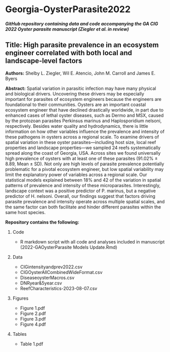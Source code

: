 # Georgia-OysterParasite2022

##### GitHub repository containing data and code accompanying the GA CIG 2022 Oyster parasite manuscript (Ziegler et al. in review)

## Title: High parasite prevalence in an ecosystem engineer correlated with both local and landscape-level factors

**Authors:** Shelby L. Ziegler, Wil E. Atencio, John M. Carroll and James E. Byers 

**Abstract:** Spatial variation in parasitic infection may have many physical and biological drivers. Uncovering these drivers may be especially important for parasites of ecosystem engineers because the engineers are foundational to their communities. Oysters are an important coastal ecosystem engineer that have declined drastically worldwide, in part due to enhanced cases of lethal oyster diseases, such as Dermo and MSX, caused by the protozoan parasites Perkinsus marinus and Haplosporidium nelsoni, respectively. Besides water quality and hydrodynamics, there is little information on how other variables influence the prevalence and intensity of these pathogens in oysters across a regional scale. To examine drivers of spatial variation in these oyster parasites—including host size, local reef properties and landscape properties—we sampled 24 reefs systematically spread along the coast of Georgia, USA. Across sites we found universally high prevalence of oysters with at least one of these parasites (91.02% ± 8.89, Mean ± SD). Not only are high levels of parasite prevalence potentially problematic for a pivotal ecosystem engineer, but low spatial variability may limit the explanatory power of variables across a regional scale. Our statistical models explained between 18% and 42 of the variation in spatial patterns of prevalence and intensity of these microparasites. Interestingly, landscape context was a positive predictor of P. marinus, but a negative predictor of H. nelsoni. Overall, our findings suggest that factors driving parasite prevalence and intensity operate across multiple spatial scales, and the same factor can both facilitate and hinder different parasites within the same host species.


**Repository contains the following:**

1. Code
   - R markdown script with all code and analyses included in manuscript (2022-GAOysterParasite Models Update.Rmd)
   
2. Data
   - CIGintensityandprev2022.csv
   - CIGOysterAllCombinedWideFormat.csv
   - DiseaseoysterMacros.csv
   - DNRyear&5year.csv
   - ReefCharacteristics-2023-08-07.csv
   
3. Figures
   - Figure 1.pdf
   - Figure 2.pdf
   - Figure 3.pdf
   - Figure 4.pdf

4. Tables 
   - Table 1.pdf
   
